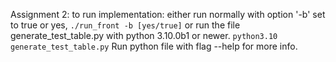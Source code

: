 Assignment 2:
to run implementation:
	either run normally with option '-b' set to true or yes,
	`./run_front -b [yes/true]`
	or run the file generate_test_table.py with python 3.10.0b1 or newer.
	`python3.10 generate_test_table.py`
	Run python file with flag --help for more info.
